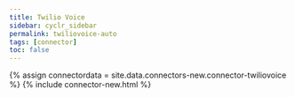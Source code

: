 ```yaml
---
title: Twilio Voice
sidebar: cyclr_sidebar
permalink: twiliovoice-auto
tags: [connector]
toc: false
---
```

{% assign connectordata = site.data.connectors-new.connector-twiliovoice %}
{% include connector-new.html %}	